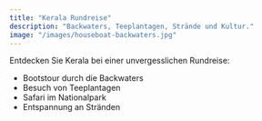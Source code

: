 ```yaml
---
title: "Kerala Rundreise"
description: "Backwaters, Teeplantagen, Strände und Kultur."
image: "/images/houseboat-backwaters.jpg"
---
```


Entdecken Sie Kerala bei einer unvergesslichen Rundreise:
- Bootstour durch die Backwaters
- Besuch von Teeplantagen
- Safari im Nationalpark
- Entspannung an Stränden
